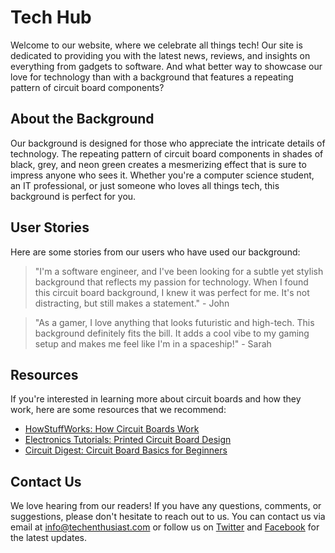 <!--font:Poppins-->

# Tech Hub

Welcome to our website, where we celebrate all things tech! Our site is dedicated to providing you with the latest news, reviews, and insights on everything from gadgets to software. And what better way to showcase our love for technology than with a background that features a repeating pattern of circuit board components?

## About the Background

Our background is designed for those who appreciate the intricate details of technology. The repeating pattern of circuit board components in shades of black, grey, and neon green creates a mesmerizing effect that is sure to impress anyone who sees it. Whether you're a computer science student, an IT professional, or just someone who loves all things tech, this background is perfect for you.

## User Stories

Here are some stories from our users who have used our background:

> "I'm a software engineer, and I've been looking for a subtle yet stylish background that reflects my passion for technology. When I found this circuit board background, I knew it was perfect for me. It's not distracting, but still makes a statement." - John

> "As a gamer, I love anything that looks futuristic and high-tech. This background definitely fits the bill. It adds a cool vibe to my gaming setup and makes me feel like I'm in a spaceship!" - Sarah

## Resources

If you're interested in learning more about circuit boards and how they work, here are some resources that we recommend:

- [HowStuffWorks: How Circuit Boards Work](#)
- [Electronics Tutorials: Printed Circuit Board Design](#)
- [Circuit Digest: Circuit Board Basics for Beginners](#)

## Contact Us

We love hearing from our readers! If you have any questions, comments, or suggestions, please don't hesitate to reach out to us. You can contact us via email at [info@techenthusiast.com](mailto:info@techenthusiast.com) or follow us on [Twitter](#) and [Facebook](#) for the latest updates.

<!--

Write me content for website with wallpaper which alt text is:

"A wallpaper with a repeating pattern of circuit board components, in shades of black, grey, and neon green."

The name/title of the page should not be 1:1 copy of the alt text but rather a real content of the website which is using this wallpaper.

- Use markdown format 
- Start with heading
- Heading should be short and concise
- The content should look like a real website 
- The website should not be about the wallpaper, wallpaper is just a related background
- Heading should be contain work "wallpaper" or "background"
- Include real sections like references, contact, user stories, etc. use things relevant to the page purpose.
- Feel free to use structure like headings, bullets, numbering, blockquotes, paragraphs, horizontal lines, etc.
- You can use formatting like bold or _italic_
- You can include UTF-8 emojis
- Links should be only #hash anchors (and you can refer to the document itself)
- Do not include images


---


# Circuit Board Wallpaper for Tech Enthusiasts

Welcome to our website, where we celebrate all things tech! Our site is dedicated to providing you with the latest news, reviews, and insights on everything from gadgets to software. And what better way to showcase our love for technology than with a wallpaper that features a repeating pattern of circuit board components?

## About the Wallpaper

Our wallpaper is designed for those who appreciate the intricate details of technology. The repeating pattern of circuit board components in shades of black, grey, and neon green creates a mesmerizing effect that is sure to impress anyone who sees it. Whether you're a computer science student, an IT professional, or just someone who loves all things tech, this wallpaper is perfect for you.

## User Stories

Here are some stories from our users who have used our wallpaper:

> "I'm a software engineer, and I've been looking for a wallpaper that reflects my passion for technology. When I found this circuit board wallpaper, I knew it was perfect for me. It's subtle enough to not be distracting, but still makes a statement." - John

> "As a gamer, I love anything that looks futuristic and high-tech. This wallpaper definitely fits the bill. It adds a cool vibe to my gaming setup and makes me feel like I'm in a spaceship!" - Sarah

## References

If you're interested in learning more about circuit boards and how they work, here are some resources that we recommend:

- [HowStuffWorks: How Circuit Boards Work](#)
- [Electronics Tutorials: Printed Circuit Board Design](#)
- [Circuit Digest: Circuit Board Basics for Beginners](#)

## Contact Us

We love hearing from our readers! If you have any questions, comments, or suggestions, please don't hesitate to reach out to us. You can contact us via email at [info@techenthusiast.com](mailto:info@techenthusiast.com) or follow us on [Twitter](#) and [Facebook](#) for the latest updates.


---


Heading should not include word "wallpaper". The website should not be about the wallpaper itself, wallpaper is just a related background, rewrite whole content.


---


# Tech Enthusiast Hub: Your Source for the Latest in Technology

Welcome to our website, where we celebrate all things tech! Our site is dedicated to providing you with the latest news, reviews, and insights on everything from gadgets to software. And what better way to showcase our love for technology than with a background that features a repeating pattern of circuit board components?

## About the Background

Our background is designed for those who appreciate the intricate details of technology. The repeating pattern of circuit board components in shades of black, grey, and neon green creates a mesmerizing effect that is sure to impress anyone who sees it. Whether you're a computer science student, an IT professional, or just someone who loves all things tech, this background is perfect for you.

## User Stories

Here are some stories from our users who have used our background:

> "I'm a software engineer, and I've been looking for a subtle yet stylish background that reflects my passion for technology. When I found this circuit board background, I knew it was perfect for me. It's not distracting, but still makes a statement." - John

> "As a gamer, I love anything that looks futuristic and high-tech. This background definitely fits the bill. It adds a cool vibe to my gaming setup and makes me feel like I'm in a spaceship!" - Sarah

## Resources

If you're interested in learning more about circuit boards and how they work, here are some resources that we recommend:

- [HowStuffWorks: How Circuit Boards Work](#)
- [Electronics Tutorials: Printed Circuit Board Design](#)
- [Circuit Digest: Circuit Board Basics for Beginners](#)

## Contact Us

We love hearing from our readers! If you have any questions, comments, or suggestions, please don't hesitate to reach out to us. You can contact us via email at [info@techenthusiast.com](mailto:info@techenthusiast.com) or follow us on [Twitter](#) and [Facebook](#) for the latest updates.

-->
